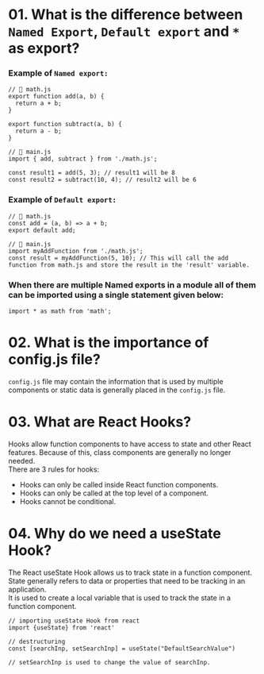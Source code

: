 # 01. What is the difference between `Named Export`, `Default export` and `*` as export?

### Example of `Named export:`

```
// 📂 math.js
export function add(a, b) {
  return a + b;
}

export function subtract(a, b) {
  return a - b;
}

// 📂 main.js
import { add, subtract } from './math.js';

const result1 = add(5, 3); // result1 will be 8
const result2 = subtract(10, 4); // result2 will be 6
```

### Example of `Default export:`

```
// 📂 math.js
const add = (a, b) => a + b;
export default add;

// 📂 main.js
import myAddFunction from './math.js';
const result = myAddFunction(5, 10); // This will call the add function from math.js and store the result in the 'result' variable.

```

### When there are multiple Named exports in a module all of them can be imported using a single statement given below:

```
import * as math from 'math';
```

# 02. What is the importance of config.js file?

`config.js` file may contain the information that is used by multiple components or static data is generally placed in the `config.js` file.

# 03. What are React Hooks?

Hooks allow function components to have access to state and other React features. Because of this, class components are generally no longer needed.
<br>
There are 3 rules for hooks:<br>

<ul>
<li>Hooks can only be called inside React function components.</li>
<li>Hooks can only be called at the top level of a component.</li>
<li>Hooks cannot be conditional.</li>
</ul>

# 04. Why do we need a useState Hook?

The React useState Hook allows us to track state in a function component.<br>
State generally refers to data or properties that need to be tracking in an application.<br>It is used to create a local variable that is used to track the state in a function component.

```
// importing useState Hook from react
import {useState} from 'react'

// destructuring
const [searchInp, setSearchInp] = useState("DefaultSearchValue")

// setSearchInp is used to change the value of searchInp.
```
